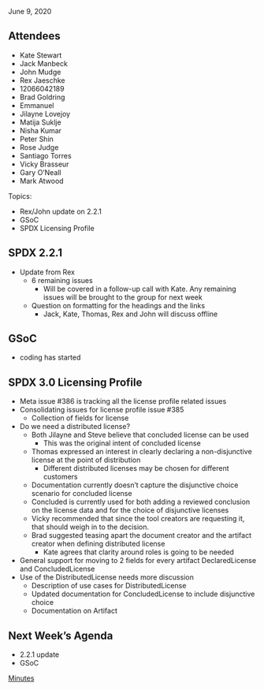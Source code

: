 June 9, 2020

## Attendees

  - Kate Stewart
  - Jack Manbeck
  - John Mudge
  - Rex Jaeschke
  - 12066042189
  - Brad Goldring
  - Emmanuel
  - Jilayne Lovejoy
  - Matija Suklje
  - Nisha Kumar
  - Peter Shin
  - Rose Judge
  - Santiago Torres
  - Vicky Brasseur
  - Gary O’Neall
  - Mark Atwood

Topics:

  - Rex/John update on 2.2.1
  - GSoC
  - SPDX Licensing Profile

## SPDX 2.2.1

  - Update from Rex
      - 6 remaining issues
          - Will be covered in a follow-up call with Kate. Any remaining
            issues will be brought to the group for next week
      - Question on formatting for the headings and the links
          - Jack, Kate, Thomas, Rex and John will discuss offline

## GSoC

  - coding has started

## SPDX 3.0 Licensing Profile

  - Meta issue \#386 is tracking all the license profile related issues
  - Consolidating issues for license profile issue \#385
      - Collection of fields for license
  - Do we need a distributed license?
      - Both Jilayne and Steve believe that concluded license can be
        used
          - This was the original intent of concluded license
      - Thomas expressed an interest in clearly declaring a
        non-disjunctive license at the point of distribution
          - Different distributed licenses may be chosen for different
            customers
      - Documentation currently doesn’t capture the disjunctive choice
        scenario for concluded license
      - Concluded is currently used for both adding a reviewed
        conclusion on the license data and for the choice of disjunctive
        licenses
      - Vicky recommended that since the tool creators are requesting
        it, that should weigh in to the decision.
      - Brad suggested teasing apart the document creator and the
        artifact creator when defining distributed license
          - Kate agrees that clarity around roles is going to be needed
  - General support for moving to 2 fields for every artifact
    DeclaredLicense and ConcludedLicense
  - Use of the DistributedLicense needs more discussion
      - Description of use cases for DistributedLicense
      - Updated documentation for ConcludedLicense to include
        disjunctive choice
      - Documentation on Artifact

## Next Week’s Agenda

  - 2.2.1 update
  - GSoC

[Minutes](Category:Technical "wikilink")

